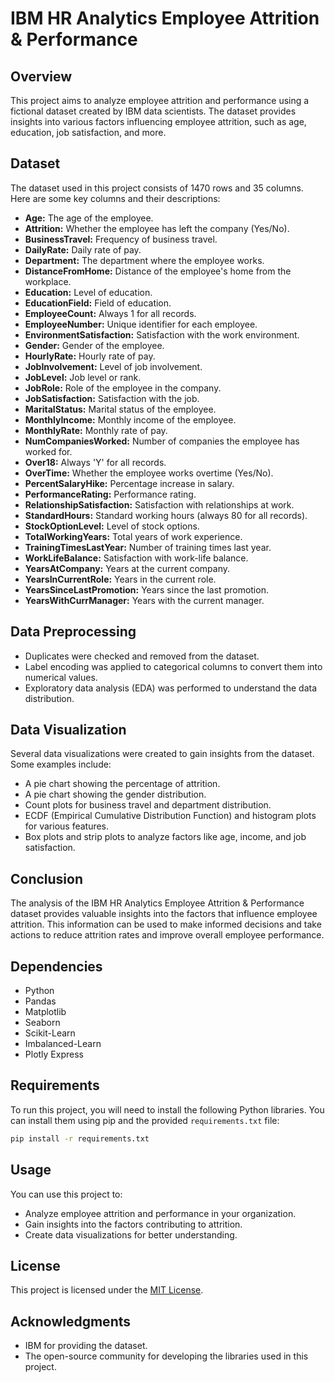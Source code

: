 # IBM HR Analytics Employee Attrition & Performance

## Overview

This project aims to analyze employee attrition and performance using a fictional dataset created by IBM data scientists. The dataset provides insights into various factors influencing employee attrition, such as age, education, job satisfaction, and more.

## Dataset

The dataset used in this project consists of 1470 rows and 35 columns. Here are some key columns and their descriptions:

- **Age:** The age of the employee.
- **Attrition:** Whether the employee has left the company (Yes/No).
- **BusinessTravel:** Frequency of business travel.
- **DailyRate:** Daily rate of pay.
- **Department:** The department where the employee works.
- **DistanceFromHome:** Distance of the employee's home from the workplace.
- **Education:** Level of education.
- **EducationField:** Field of education.
- **EmployeeCount:** Always 1 for all records.
- **EmployeeNumber:** Unique identifier for each employee.
- **EnvironmentSatisfaction:** Satisfaction with the work environment.
- **Gender:** Gender of the employee.
- **HourlyRate:** Hourly rate of pay.
- **JobInvolvement:** Level of job involvement.
- **JobLevel:** Job level or rank.
- **JobRole:** Role of the employee in the company.
- **JobSatisfaction:** Satisfaction with the job.
- **MaritalStatus:** Marital status of the employee.
- **MonthlyIncome:** Monthly income of the employee.
- **MonthlyRate:** Monthly rate of pay.
- **NumCompaniesWorked:** Number of companies the employee has worked for.
- **Over18:** Always 'Y' for all records.
- **OverTime:** Whether the employee works overtime (Yes/No).
- **PercentSalaryHike:** Percentage increase in salary.
- **PerformanceRating:** Performance rating.
- **RelationshipSatisfaction:** Satisfaction with relationships at work.
- **StandardHours:** Standard working hours (always 80 for all records).
- **StockOptionLevel:** Level of stock options.
- **TotalWorkingYears:** Total years of work experience.
- **TrainingTimesLastYear:** Number of training times last year.
- **WorkLifeBalance:** Satisfaction with work-life balance.
- **YearsAtCompany:** Years at the current company.
- **YearsInCurrentRole:** Years in the current role.
- **YearsSinceLastPromotion:** Years since the last promotion.
- **YearsWithCurrManager:** Years with the current manager.

## Data Preprocessing

- Duplicates were checked and removed from the dataset.
- Label encoding was applied to categorical columns to convert them into numerical values.
- Exploratory data analysis (EDA) was performed to understand the data distribution.

## Data Visualization

Several data visualizations were created to gain insights from the dataset. Some examples include:

- A pie chart showing the percentage of attrition.
- A pie chart showing the gender distribution.
- Count plots for business travel and department distribution.
- ECDF (Empirical Cumulative Distribution Function) and histogram plots for various features.
- Box plots and strip plots to analyze factors like age, income, and job satisfaction.

## Conclusion

The analysis of the IBM HR Analytics Employee Attrition & Performance dataset provides valuable insights into the factors that influence employee attrition. This information can be used to make informed decisions and take actions to reduce attrition rates and improve overall employee performance.

## Dependencies

- Python
- Pandas
- Matplotlib
- Seaborn
- Scikit-Learn
- Imbalanced-Learn
- Plotly Express
## Requirements
To run this project, you will need to install the following Python libraries. You can install them using pip and the provided `requirements.txt` file:

```bash
pip install -r requirements.txt
```
## Usage

You can use this project to:

- Analyze employee attrition and performance in your organization.
- Gain insights into the factors contributing to attrition.
- Create data visualizations for better understanding.

## License

This project is licensed under the [MIT License](LICENSE.md).

## Acknowledgments

- IBM for providing the dataset.
- The open-source community for developing the libraries used in this project.
